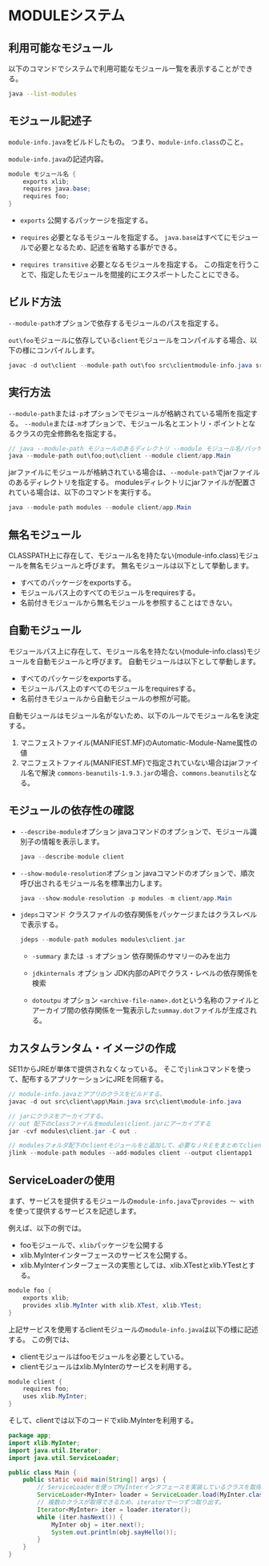 <style>
strong {
    background: linear-gradient(transparent 0%, #6f6 0%) !important;
}

strong * {
    background: linear-gradient(transparent 0%, #6f6 0%) !important;
}

</style>
# MODULEシステム

## 利用可能なモジュール

以下のコマンドでシステムで利用可能なモジュール一覧を表示することができる。

```bash
java --list-modules
```

## モジュール記述子
`module-info.java`をビルドしたもの。
つまり、`module-info.class`のこと。

`module-info.java`の記述内容。

```java
module モジュール名 {
    exports xlib;
    requires java.base;
    requires foo;
}
```


- `exports`
    公開するパッケージを指定する。

- `requires`
    必要となるモジュールを指定する。
    `java.base`はすべてにモジュールで必要となるため、記述を省略する事ができる。

- `requires transitive`
    必要となるモジュールを指定する。
    この指定を行うことで、指定したモジュールを間接的にエクスポートしたことにできる。


## ビルド方法

`--module-path`オプションで依存するモジュールのパスを指定する。

`out\foo`モジュールに依存している`client`モジュールをコンパイルする場合、以下の様にコンパイルします。


```java
javac -d out\client --module-path out\foo src\clientmodule-info.java src\client\app\main.java
```

## 実行方法

`--module-path`または`-p`オプションでモジュールが格納されている場所を指定する。
`--module`または`-m`オプションで、モジュール名とエントリ・ポイントとなるクラスの完全修飾名を指定する。

```java
// java --module-path モジュールのあるディレクトリ --module モジュール名/パッケージ名.クラス名
java --module-path out\foo;out\client --module client/app.Main
```

jarファイルにモジュールが格納されている場合は、`--module-path`でjarファイルのあるディレクトリを指定する。
modulesディレクトリにjarファイルが配置されている場合は、以下のコマンドを実行する。

```java
java --module-path modules --module client/app.Main
```

## 無名モジュール

CLASSPATH上に存在して、モジュール名を持たない(module-info.class)モジュールを無名モジュールと呼びます。
無名モジュールは以下として挙動します。

- すべてのパッケージをexportsする。
- モジュールパス上のすべてのモジュールをrequiresする。
- 名前付きモジュールから無名モジュールを参照することはできない。

## 自動モジュール

モジュールパス上に存在して、モジュール名を持たない(module-info.class)モジュールを自動モジュールと呼びます。
自動モジュールは以下として挙動します。

- すべてのパッケージをexportsする。
- モジュールパス上のすべてのモジュールをrequiresする。
- 名前付きモジュールから自動モジュールの参照が可能。

自動モジュールはモジュール名がないため、以下のルールでモジュール名を決定する。

1. マニフェストファイル(MANIFIEST.MF)のAutomatic-Module-Name属性の値
1. マニフェストファイル(MANIFIEST.MF)で指定されていない場合はjarファイル名で解決
    `commons-beanutils-1.9.3.jar`の場合、`commons.beanutils`となる。


## モジュールの依存性の確認

- `--describe-module`オプション
    javaコマンドのオプションで、モジュール識別子の情報を表示します。

    ```java
    java --describe-module client
    ```

- `--show-module-resolution`オプション
    javaコマンドのオプションで、順次呼び出されるモジュール名を標準出力します。

    ```java
    java --show-module-resolution -p modules -m client/app.Main
    ```

- `jdeps`コマンド
    クラスファイルの依存関係をパッケージまたはクラスレベルで表示する。
 
    ```java
    jdeps --module-path modules modules\client.jar
    ```
    
    - `-summary` または `-s` オプション
        依存関係のサマリーのみを出力
    
    - `jdkinternals` オプション
        JDK内部のAPIでクラス・レベルの依存関係を検索
    
    - `dotoutpu` オプション
        `<archive-file-name>.dot`という名称のファイルとアーカイブ間の依存関係を一覧表示した`summay.dot`ファイルが生成される。


## カスタムランタム・イメージの作成

SE11からJREが単体で提供されなくなっている。
そこで`jlink`コマンドを使って、配布するアプリケーションにJREを同梱する。


```java
// module-info.javaとアプリのクラスをビルドする。
javac -d out src\client\app\Main.java src\client\module-info.java

// jarにクラスをアーカイブする。
// out 配下のclassファイルをmodules\client.jarにアーカイブする
jar -cvf modules\client.jar -C out .

// modulesフォルダ配下のclientモジュールをと追加して、必要なＪＲＥをまとめてclientapp1に出力する。
jlink --module-path modules --add-modules client --output clientapp1
```


## ServiceLoaderの使用

まず、サービスを提供するモジュールの`module-info.java`で`provides ～ with`を使って提供するサービスを記述します。

例えば、以下の例では。
- fooモジュールで、`xlib`パッケージを公開する
- xlib.MyInterインターフェースのサービスを公開する。
- xlib.MyInterインターフェースの実態としては、xlib.XTestとxlib.YTestとする。

```java
module foo {
    exports xlib;
    provides xlib.MyInter with xlib.XTest, xlib.YTest;
}
```

上記サービスを使用するclientモジュールの`module-info.java`は以下の様に記述する。
この例では、
- clientモジュールはfooモジュールを必要としている。
- clientモジュールはxlib.MyInterのサービスを利用する。

```java
module client {
    requires foo;
    uses xlib.MyInter;
}
```


そして、clientでは以下のコードでxlib.MyInterを利用する。

```java
package app;
import xlib.MyInter;
import java.util.Iterator;
import java.util.ServiceLoader;

public class Main {
    public static void main(String[] args) {
        // ServiceLoaderを使ってMyInterインタフェースを実装しているクラスを取得する
        ServiceLoader<MyInter> loader = ServiceLoader.load(MyInter.class);
        // 複数のクラスが取得できるため、iteratorで一つずつ取り出す。
        Iterator<MyInter> iter = loader.iterator();
        while (iter.hasNext()) {
            MyInter obj = iter.next();
            System.out.println(obj.sayHello());
        }
    }
}
```